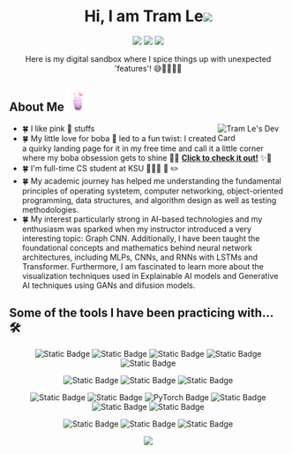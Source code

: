
<!-- Header -->
<div align="center" width="10%">
  
# Hi, I am Tram Le<img src="https://media.giphy.com/media/hvRJCLFzcasrR4ia7z/giphy.gif" width="5%"> 
<a href="mailto:justramle215@gmail.com"><img src="https://img.shields.io/badge/justramle215-email?logo=gmail&label=Email"></a>
<a href="https://www.instagram.com/justramle/"><img src="https://img.shields.io/badge/justramle-DB44B8?logo=instagram&label=insta"></a>
<a href="https://www.linkedin.com/in/justramle/"><img src="https://img.shields.io/badge/Tram%20Le-0A66C2?logo=linkedin&label=LinkedIn"></a>

Here is my digital sandbox where I spice things up with unexpected 'features'! 😅👩🏻‍💻💥

</div>

<!-- About -->
## About Me <img src="https://raw.githubusercontent.com/justramle/justramle/master/images/pro.png" alt="boba" width="8%">

<div> 
<img align="right" src="https://api.daily.dev/devcards/c2775addb6e44370809dfd34a6568f30.png?r=45r" width="25%" alt="Tram Le's Dev Card"/>

<div align="left"> 
  
- 🍀 I like pink 🌸 stuffs
- 🍀 My little love for boba 🧋 led to a fun twist: I created a quirky landing page for it in my free time and call it a little corner where my boba obsession gets to shine 🤫🤭 <strong><a href="https://justramle.github.io/boba/">Click to check it out!</a></strong> ✨🌟
- 🍀 I'm full-time CS student at KSU 👩🏻‍💻 📝 ✏️
- 🍀 My academic journey has helped me understanding the fundamental principles of operating systetem, computer networking, object-oriented programming, data structures, and algorithm design as well as testing methodologies.
- 🍀 My interest particularly strong in AI-based technologies and my enthusiasm was sparked when my instructor introduced a very interesting topic: Graph CNN. Additionally, I have been taught the foundational concepts and mathematics behind neural network architectures, including MLPs, CNNs, and RNNs with LSTMs and Transformer. Furthermore, I am fascinated to learn more about the visualization techniques used in Explainable AI models and Generative AI techniques using GANs and difusion models.
  
</div>
</div>

## Some of the tools I have been practicing with... 🛠️
<div align="center">

![Static Badge](https://img.shields.io/badge/HTML-F26624?style=for-the-badge&logo=html5&logoColor=white)
![Static Badge](https://img.shields.io/badge/CSS-2465F1?style=for-the-badge&logo=css3&logoColor=white)
![Static Badge](https://img.shields.io/badge/JavaScript-000000?style=for-the-badge&logo=javascript&logoColor=F7DF1E)
![Static Badge](https://img.shields.io/badge/Bootstrap-7952B3?style=for-the-badge&logo=bootstrap&logoColor=white)
![Static Badge](https://img.shields.io/badge/Canva-yellow?style=for-the-badge&logo=canva&logoColor=white)


![Static Badge](https://img.shields.io/badge/C%2B%2B-A8B9CC?style=for-the-badge&logo=cplusplus&logoColor=white)
![Static Badge](https://img.shields.io/badge/Flask-29BEB0?style=for-the-badge&logo=flask&logoColor=white)
![Static Badge](https://img.shields.io/badge/MySQL-4169E1?style=for-the-badge&logo=mysql&logoColor=white)

![Static Badge](https://img.shields.io/badge/Jupyter-F37626?style=for-the-badge&logo=jupyter&logoColor=white)
![Static Badge](https://img.shields.io/badge/Python-3670A0?style=for-the-badge&logo=python&logoColor=white)
![PyTorch Badge](https://img.shields.io/badge/PyTorch-EE4C2C?logo=pytorch&logoColor=fff&style=for-the-badge)
![Static Badge](https://img.shields.io/badge/Numpy-013243?style=for-the-badge&logo=numpy&logoColor=white)
![Static Badge](https://img.shields.io/badge/Pandas-D70F64?style=for-the-badge&logo=pandas&logoColor=white)
![Static Badge](https://img.shields.io/badge/Anaconda-44A833?style=for-the-badge&logo=anaconda&logoColor=white)

![Static Badge](https://img.shields.io/badge/Github-181717?style=for-the-badge&logo=github&logoColor=white)
![Static Badge](https://img.shields.io/badge/Git-D3FB52?style=for-the-badge&logo=git&logoColor=white)
![Static Badge](https://img.shields.io/badge/Visual%20Studio%20Code-007ACC?style=for-the-badge&logo=visualstudiocode&logoColor=white)

<img width="50%" src="https://github-readme-stats.vercel.app/api/top-langs/?username=justramle&theme=nightowl&hide_border=true&include_all_commits=true&count_private=true&layout=compact&hide_progress=true">
</div>

<!--
## Welcome to my Fun WordCloud :cloud:
<div align="center">  
 <p> 🧠 Exploring things I have learned  </p>  
 <img src="https://raw.githubusercontent.com/justramle/justramle/master/images/heartword.png" alt="WordCloud" width="50%">
  <!--![Static Badge](https://img.shields.io/badge/Tensorflow-ECD53F?style=for-the-badge&logo=tensorflow&logoColor=white)-->

</div> 


